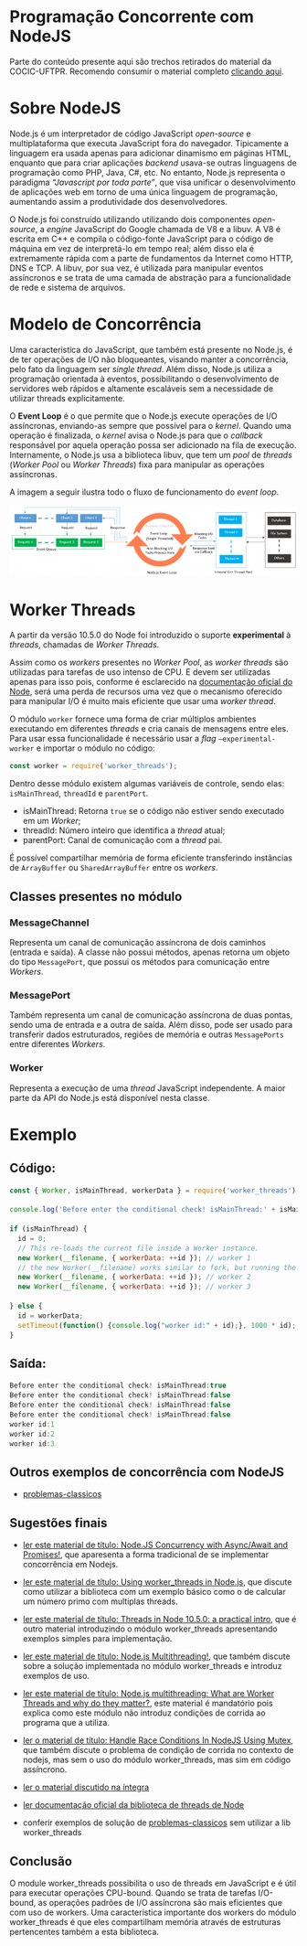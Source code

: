 # Programação Concorrente com NodeJS
Parte do conteúdo presente aqui são trechos retirados do material da COCIC-UFTPR. Recomendo consumir o material completo [clicando aqui](http://cocic.cm.utfpr.edu.br/progconcorrente/doku.php?id=nodejs).

Sobre NodeJS
=================================
Node.js é um interpretador de código JavaScript *open-source* e multiplataforma que executa JavaScript fora do navegador. Tipicamente a linguagem era usada apenas para adicionar dinamismo em páginas HTML, enquanto que para criar aplicações *backend* usava-se outras linguagens de programação como PHP, Java, C#, etc. No entanto, Node.js representa o paradigma *“Javascript por toda parte”*, que visa unificar o desenvolvimento de aplicações web em torno de uma única linguagem de programação, aumentando assim a produtividade dos desenvolvedores.

O Node.js foi construído utilizando utilizando dois componentes *open-source*, a *engine* JavaScript do Google chamada de V8 e a libuv. A V8 é escrita em C++ e compila o código-fonte JavaScript para o código de máquina em vez de interpretá-lo em tempo real; além disso ela é extremamente rápida com a parte de fundamentos da Internet como HTTP, DNS e TCP. A libuv, por sua vez, é utilizada para manipular eventos assíncronos e se trata de uma camada de abstração para a funcionalidade de rede e sistema de arquivos.

Modelo de Concorrência
=================================
Uma característica do JavaScript, que também está presente no Node.js, é de ter operações de I/O não bloqueantes, visando manter a concorrência, pelo fato da linguagem ser *single thread*. Além disso, Node.js utiliza a programação orientada à eventos, possibilitando o desenvolvimento de servidores web rápidos e altamente escaláveis sem a necessidade de utilizar threads explicitamente.

O **Event Loop** é o que permite que o Node.js execute operações de I/O assíncronas, enviando-as sempre que possível para o *kernel*. Quando uma operação é finalizada, o *kernel* avisa o Node.js para que o *callback* responsável por aquela operação possa ser adicionado na fila de execução. Internamente, o Node.js usa a biblioteca libuv, que tem um *pool* de *threads* (*Worker Pool* ou *Worker Threads*) fixa para manipular as operações assíncronas.

A imagem a seguir ilustra todo o fluxo de funcionamento do *event loop*.

![Event Loop Diagram](eventloop.png)


Worker Threads
=================================
A partir da versão 10.5.0 do Node foi introduzido o suporte **experimental** à *threads*, chamadas de *Worker Threads*.

Assim como os *workers* presentes no *Worker Pool*, as *worker threads* são utilizadas para tarefas de uso intenso de CPU. E devem ser utilizadas apenas para isso pois, conforme é esclarecido na [documentação oficial do Node](https://nodejs.org/docs/latest-v11.x/api/worker_threads.html#worker_threads_worker_threads), será uma perda de recursos uma vez que o mecanismo oferecido para manipular I/O é muito mais eficiente que usar uma *worker thread*.
 
O módulo `worker` fornece uma forma de criar múltiplos ambientes executando em diferentes *threads* e cria canais de mensagens entre eles. Para usar essa funcionalidade é necessário usar a *flag* `–experimental-worker` e importar o módulo no código:

```javascript
const worker = require('worker_threads');
```

Dentro desse módulo existem algumas variáveis de controle, sendo elas: `isMainThread`, `threadId` e `parentPort`.

- isMainThread: Retorna `true` se o código não estiver sendo executado em um *Worker*;
- threadId: Número inteiro que identifica a *thread* atual;
- parentPort: Canal de comunicação com a *thread* pai.

É possível compartilhar memória de forma eficiente transferindo instâncias de `ArrayBuffer` ou `SharedArrayBuffer` entre os *workers*.

Classes presentes no módulo
---------
### MessageChannel
Representa um canal de comunicação assíncrona de dois caminhos (entrada e saída). A classe não possui métodos, apenas retorna um objeto do tipo `MessagePort`, que possui os métodos para comunicação entre *Workers*.

### MessagePort
Também representa um canal de comunicação assíncrona de duas pontas, sendo uma de entrada e a outra de saída. Além disso, pode ser usado para transferir dados estruturados, regiões de memória e outras `MessagePorts` entre diferentes *Workers*.

### Worker
Representa a execução de uma *thread* JavaScript independente. A maior parte da API do Node.js está disponível nesta classe.

Exemplo
=================================
Código:
---------
```javascript	
const { Worker, isMainThread, workerData } = require('worker_threads');

console.log('Before enter the conditional check! isMainThread:' + isMainThread); // run to all threads

if (isMainThread) {
  id = 0;
  // This re-loads the current file inside a Worker instance.
  new Worker(__filename, { workerData: ++id }); // worker 1
  // the new Worker(__filename) works similar to fork, but running the code from begining
  new Worker(__filename, { workerData: ++id }); // worker 2
  new Worker(__filename, { workerData: ++id }); // worker 3

} else {
  id = workerData;
  setTimeout(function() {console.log("worker id:" + id);}, 1000 * id); // wait "id" seconds
}
```
Saída:
---------
```javascript	
Before enter the conditional check! isMainThread:true
Before enter the conditional check! isMainThread:false
Before enter the conditional check! isMainThread:false
Before enter the conditional check! isMainThread:false
worker id:1
worker id:2
worker id:3
```
Outros exemplos de concorrência com NodeJS
---------
- [problemas-classicos](problemas-classicos/)

Sugestões finais
---------
- [ler este material de título: Node.JS Concurrency with Async/Await and Promises!](https://medium.com/platformer-blog/node-js-concurrency-with-async-await-and-promises-b4c4ae8f4510), que aparesenta a forma tradicional de se implementar concorrência em Nodejs.
- [ler este material de título: Using worker_threads in Node.js](https://medium.com/@Trott/using-worker-threads-in-node-js-80494136dbb6), que discute como utilizar a biblioteca com um exemplo básico como o de calcular um número primo com multiplas threads.
- [ler este material de título: Threads in Node 10.5.0: a practical intro](https://medium.com/dailyjs/threads-in-node-10-5-0-a-practical-intro-3b85a0a3c953), que é outro material introduzindo o módulo worker_threads apresentando exemplos simples para implementação.
- [ler este material de título: Node.js Multithreading!](https://medium.com/@mohllal/node-js-multithreading-a5cd74958a67), que também discute sobre a solução implementada no módulo worker_threads e introduz exemplos de uso.
- [ler este material de título: Node.js multithreading: What are Worker Threads and why do they matter?](https://blog.logrocket.com/node-js-multithreading-what-are-worker-threads-and-why-do-they-matter-48ab102f8b10/), este material é mandatório pois explica como este módulo não introduz condições de corrida ao programa que a utiliza.
- [ler o material de título: Handle Race Conditions In NodeJS Using Mutex](https://blog.theodo.com/2019/09/handle-race-conditions-in-nodejs-using-mutex/), que também discute o problema de condição de corrida no contexto de nodejs, mas sem o uso do módulo worker_threads, mas sim em código assíncrono.

- [ler o material discutido na íntegra](http://cocic.cm.utfpr.edu.br/progconcorrente/doku.php?id=nodejs)
- [ler documentação oficial da biblioteca de threads de Node](https://nodejs.org/docs/latest-v11.x/api/worker_threads.html#worker_threads_worker_threads)
- conferir exemplos de solução de [problemas-classicos](problemas-classicos/) sem utilizar a lib worker_threads

Conclusão
---------
O module worker_threads possibilita o uso de threads em JavaScript e é útil para executar operações CPU-bound. Quando se trata de tarefas I/O-bound, as operações padrões de I/O assíncrona são mais eficientes que com uso de workers. Uma característica importante dos workers do módulo worker_threads é que eles compartilham memória através de estruturas pertencentes também a esta biblioteca.
